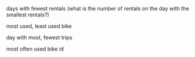 days with fewest rentals (what is the number of rentals on the day with the smallest rentals?)

most used, least used bike

day with most, fewest trips

most often used bike id